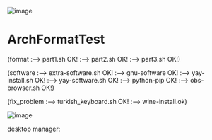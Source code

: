 ![image](https://user-images.githubusercontent.com/80429360/145705387-f60e2a32-f843-4fc8-8b4a-5ce36989d1ab.png)


# ArchFormatTest
(format
:--> part1.sh OK!
:--> part2.sh OK!
:--> part3.sh OK!)

(software
:--> extra-software.sh OK!
:--> gnu-software OK!
:--> yay-install.sh OK!
:--> yay-software.sh OK!
:--> python-pip OK!
:--> obs-browser.sh OK!)

(fix_problem
:--> turkish_keyboard.sh OK!
:--> wine-install.ok)

![image](https://user-images.githubusercontent.com/80429360/145705406-799381cb-ef65-4e34-bace-01e4cb68a170.png)





desktop manager:


